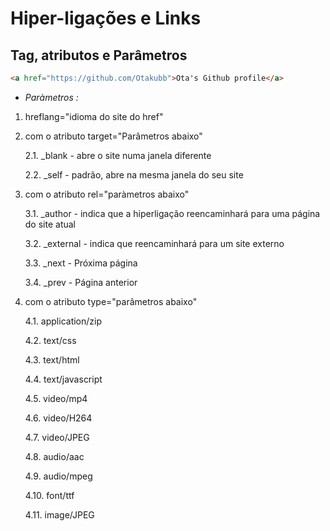 # Hiper-ligações e Links
## Tag, atributos e Parâmetros
~~~HTML
<a href="https://github.com/Otakubb">Ota's Github profile</a>
~~~
* _Paràmetros :_
1. hreflang="idioma do site do href"
2. com o atributo target="Parâmetros abaixo"

    2.1. _blank - abre o site numa janela diferente

    2.2. _self - padrão, abre na mesma janela do seu site

3. com o atributo rel="paràmetros abaixo"

    3.1. _author - indica que a hiperligação reencaminhará para uma página do site atual

    3.2. _external - indica que reencaminhará para um site externo

    3.3. _next - Próxima página

    3.4. _prev - Página anterior

4. com o atributo type="parâmetros abaixo"

    4.1. application/zip

    4.2. text/css

    4.3. text/html

    4.4. text/javascript

    4.5. video/mp4

    4.6. video/H264

    4.7. video/JPEG

    4.8. audio/aac

    4.9. audio/mpeg

    4.10. font/ttf

    4.11. image/JPEG
    